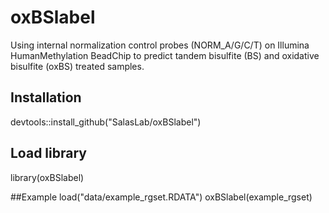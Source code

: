 # oxBSlabel

Using internal normalization control probes (NORM_A/G/C/T) on Illumina HumanMethylation BeadChip to predict tandem bisulfite (BS) and oxidative bisulfite (oxBS) treated samples. 


## Installation

devtools::install_github("SalasLab/oxBSlabel")


## Load library 
library(oxBSlabel)


##Example
load("data/example_rgset.RDATA")
oxBSlabel(example_rgset)



